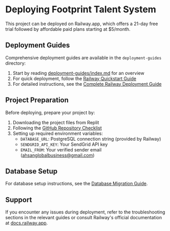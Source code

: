 # Deploying Footprint Talent System

This project can be deployed on Railway.app, which offers a 21-day free trial followed by affordable paid plans starting at $5/month.

## Deployment Guides

Comprehensive deployment guides are available in the `deployment-guides` directory:

1. Start by reading [deployment-guides/index.md](./deployment-guides/index.md) for an overview
2. For quick deployment, follow the [Railway Quickstart Guide](./deployment-guides/railway-quickstart.md)
3. For detailed instructions, see the [Complete Railway Deployment Guide](./deployment-guides/railway-deployment-guide.md)

## Project Preparation

Before deploying, prepare your project by:

1. Downloading the project files from Replit
2. Following the [GitHub Repository Checklist](./deployment-guides/github-repository-checklist.md)
3. Setting up required environment variables:
   - `DATABASE_URL`: PostgreSQL connection string (provided by Railway)
   - `SENDGRID_API_KEY`: Your SendGrid API key
   - `EMAIL_FROM`: Your verified sender email (ahsanglobalbusiness@gmail.com)

## Database Setup

For database setup instructions, see the [Database Migration Guide](./deployment-guides/database-migration-guide.md).

## Support

If you encounter any issues during deployment, refer to the troubleshooting sections in the relevant guides or consult Railway's official documentation at [docs.railway.app](https://docs.railway.app/).